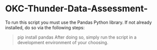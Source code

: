 # OKC-Thunder-Data-Assessment-

To run this script you must use the Pandas Python library. 
If not already installed, do so via the following steps:
>  pip install pandas 
After doing so, simply run the script in a development environment of your choosing. 
